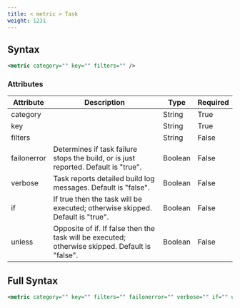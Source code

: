 ```yaml
---
title: < metric > Task
weight: 1231
---
```

## Syntax
```xml
<metric category="" key="" filters="" />
```
### Attributes
| Attribute | Description | Type | Required |
| --------- | ----------- | ---- | -------- |
| category |  | String | True |
| key |  | String | True |
| filters |  | String | False |
| failonerror | Determines if task failure stops the build, or is just reported. Default is &quot;true&quot;. | Boolean | False |
| verbose | Task reports detailed build log messages.  Default is &quot;false&quot;. | Boolean | False |
| if | If true then the task will be executed; otherwise skipped. Default is &quot;true&quot;. | Boolean | False |
| unless | Opposite of if.  If false then the task will be executed; otherwise skipped. Default is &quot;false&quot;. | Boolean | False |

## Full Syntax
```xml
<metric category="" key="" filters="" failonerror="" verbose="" if="" unless="" />
```
